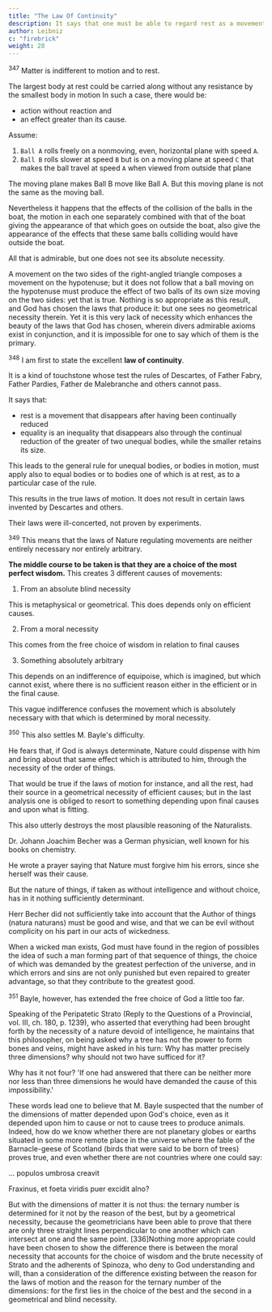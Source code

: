 ```yaml
---
title: "The Law Of Continuity"
description: It says that one must be able to regard rest as a movement vanishing after having continually diminished
author: Leibniz
c: "firebrick"
weight: 28
---
```



<sup>347</sup> Matter is indifferent to motion and to rest. 

The largest body at rest could be carried along without any resistance by the smallest body in motion In such a case, there would be:
- action without reaction and
- an effect greater than its cause. 

Assume:

1. `Ball A` rolls freely on a nonmoving,  even, horizontal plane with speed `A`.
2. `Ball B` rolls slower at speed `B` but is on a moving plane at speed `C` that makes the ball travel at speed `A` when viewed from outside that plane

<!-- This motion must have the properties of that motion which it would have if it were going slower in a plane moving in the same direction so that the ball travels at speed `A`.

boat moving in the same direction with the residue of the speed, to ensure that the ball, seen from the bank, advance with the same degree A. -->

The moving plane makes Ball B move like Ball A. But this moving plane is not the same as the moving ball.

<!-- For, although the same appearance of speed and of direction results through this medium of the boat, it is not because it is the same thing. -->

Nevertheless it happens that the effects of the collision of the balls in the boat, the motion in each one separately combined with that of the boat giving the appearance of that which goes on outside the boat, also give the appearance of the effects that these same balls colliding would have outside the boat. 

All that is admirable, but one does not see its absolute necessity. 

A movement on the two sides of the right-angled triangle composes a movement on the hypotenuse; but it does not follow that a ball moving on the hypotenuse must produce the effect of two balls of its own size moving on the two sides: yet that is true. Nothing is so appropriate as this result, and God has chosen the laws that produce it: but one sees no geometrical necessity therein. Yet it is this very lack of necessity which enhances the beauty of the laws that God has chosen, wherein divers admirable axioms exist in conjunction, and it is impossible for one to say which of them is the primary.


<sup>348</sup> I am first to state the excellent **law of continuity**. 

It is a kind of touchstone whose test the rules of Descartes, of Father Fabry, Father Pardies, Father de Malebranche and others cannot pass. 

It says that:
- rest is a movement that disappears after having been continually reduced
- equality is an inequality that disappears also through the continual reduction of the greater of two unequal bodies, while the smaller retains its size.

This leads to the general rule for unequal bodies, or bodies in motion, must apply also to equal bodies or to bodies one of which is at rest, as to a particular case of the rule.

This results in the true laws of motion. It does not result in certain laws invented by Descartes and others. 

Their laws were ill-concerted, not proven by experiments.


<sup>349</sup> This means that the laws of Nature regulating movements are neither entirely necessary nor entirely arbitrary. 

**The middle course to be taken is that they are a choice of the most perfect wisdom.** This creates 3 different causes of movements:

<!-- This great example of the laws of motion shows with the utmost clarity how much difference there is between these three cases, to wit, -->

1. From an absolute blind necessity

This is metaphysical or geometrical. This does depends only on efficient causes.

2. From a moral necessity

This comes from the free choice of wisdom in relation to final causes

3. Something absolutely arbitrary

This depends on an indifference of equipoise, which is imagined, but which cannot exist, where there is no sufficient reason either in the efficient or in the final cause. 

This vague indifference confuses the movement which is absolutely necessary with that which is determined by moral necessity.

 <!-- the reason of the best, or the freedom that is determined by reason with . -->

<sup>350</sup> This also settles M. Bayle's difficulty.

He fears that, if God is always determinate, Nature could dispense with him and bring about that same effect which is attributed to him, through the necessity of the order of things. 

That would be true if the laws of motion for instance, and all the rest, had their source in a geometrical necessity of efficient causes; but in the last analysis one is obliged to resort to something depending upon final causes and upon what is fitting. 

This also utterly destroys the most plausible reasoning of the Naturalists. 

Dr. Johann Joachim Becher was a German physician, well known for his books on chemistry. 

<!-- He had composed a prayer which looked like getting him into trouble. It [335]began: 'O sancta mater natura, aeterne rerum ordo'.  -->

He wrote a prayer saying that Nature must forgive him his errors, since she herself was their cause. 

But the nature of things, if taken as without intelligence and without choice, has in it nothing sufficiently determinant. 

Herr Becher did not sufficiently take into account that the Author of things (natura naturans) must be good and wise, and that we can be evil without complicity on his part in our acts of wickedness. 

When a wicked man exists, God must have found in the region of possibles the idea of such a man forming part of that sequence of things, the choice of which was demanded by the greatest perfection of the universe, and in which errors and sins are not only punished but even repaired to greater advantage, so that they contribute to the greatest good.


<sup>351</sup> Bayle, however, has extended the free choice of God a little too far. 

Speaking of the Peripatetic Strato (Reply to the Questions of a Provincial, vol. III, ch. 180, p. 1239), who asserted that everything had been brought forth by the necessity of a nature devoid of intelligence, he maintains that this philosopher, on being asked why a tree has not the power to form bones and veins, might have asked in his turn: Why has matter precisely three dimensions? why should not two have sufficed for it? 

Why has it not four? 'If one had answered that there can be neither more nor less than three dimensions he would have demanded the cause of this impossibility.' 

These words lead one to believe that M. Bayle suspected that the number of the dimensions of matter depended upon God's choice, even as it depended upon him to cause or not to cause trees to produce animals. Indeed, how do we know whether there are not planetary globes or earths situated in some more remote place in the universe where the fable of the Barnacle-geese of Scotland (birds that were said to be born of trees) proves true, and even whether there are not countries where one could say:

... populos umbrosa creavit

Fraxinus, et foeta viridis puer excidit alno?

But with the dimensions of matter it is not thus: the ternary number is determined for it not by the reason of the best, but by a geometrical necessity, because the geometricians have been able to prove that there are only three straight lines perpendicular to one another which can intersect at one and the same point. [336]Nothing more appropriate could have been chosen to show the difference there is between the moral necessity that accounts for the choice of wisdom and the brute necessity of Strato and the adherents of Spinoza, who deny to God understanding and will, than a consideration of the difference existing between the reason for the laws of motion and the reason for the ternary number of the dimensions: for the first lies in the choice of the best and the second in a geometrical and blind necessity.

